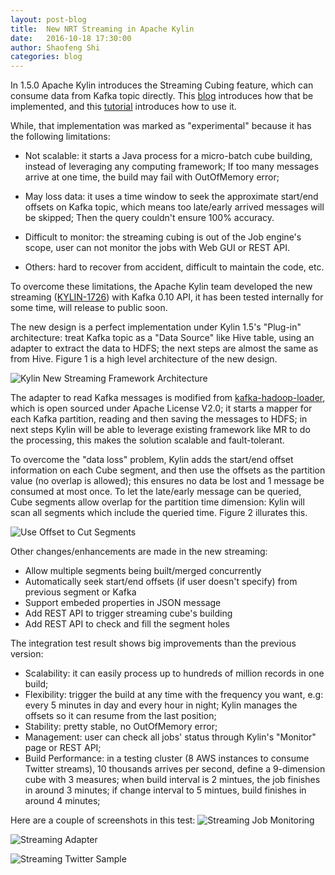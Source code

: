 ```yaml
---
layout: post-blog
title:  New NRT Streaming in Apache Kylin
date:   2016-10-18 17:30:00
author: Shaofeng Shi
categories: blog
---
```


In 1.5.0 Apache Kylin introduces the Streaming Cubing feature, which can consume data from Kafka topic directly. This [blog](/blog/2016/02/03/streaming-cubing/) introduces how that be implemented, and this [tutorial](/docs15/tutorial/cube_streaming.html) introduces how to use it.

While, that implementation was marked as "experimental" because it has the following limitations:

 * Not scalable: it starts a Java process for a micro-batch cube building, instead of leveraging any computing framework; If too many messages arrive at one time, the build may fail with OutOfMemory error;

 * May loss data: it uses a time window to seek the approximate start/end offsets on Kafka topic, which means too late/early arrived messages will be skipped; Then the query couldn't ensure 100% accuracy.

 * Difficult to monitor: the streaming cubing is out of the Job engine's scope, user can not monitor the jobs with Web GUI or REST API. 

 * Others: hard to recover from accident, difficult to maintain the code, etc.

To overcome these limitations, the Apache Kylin team developed the new streaming ([KYLIN-1726](https://issues.apache.org/jira/browse/KYLIN-1726)) with Kafka 0.10 API, it has been tested internally for some time, will release to public soon.

The new design is a perfect implementation under Kylin 1.5's "Plug-in" architecture: treat Kafka topic as a "Data Source" like Hive table, using an adapter to extract the data to HDFS; the next steps are almost the same as from Hive. Figure 1 is a high level architecture of the new design.


![Kylin New Streaming Framework Architecture](/images/blog/new-streaming.png)

The adapter to read Kafka messages is modified from [kafka-hadoop-loader](https://github.com/amient/kafka-hadoop-loader), which is open sourced under Apache License V2.0; it starts a mapper for each Kafka partition, reading and then saving the messages to HDFS; in next steps Kylin will be able to leverage existing framework like MR to do the processing, this makes the solution scalable and fault-tolerant. 

To overcome the "data loss" problem, Kylin adds the start/end offset information on each Cube segment, and then use the offsets as the partition value (no overlap is allowed); this ensures no data be lost and 1 message be consumed at most once. To let the late/early message can be queried, Cube segments allow overlap for the partition time dimension: Kylin will scan all segments which include the queried time. Figure 2 illurates this.

![Use Offset to Cut Segments](/images/blog/offset-as-partition-value.png)

Other changes/enhancements are made in the new streaming:

 * Allow multiple segments being built/merged concurrently
 * Automatically seek start/end offsets (if user doesn't specify) from previous segment or Kafka
 * Support embeded properties in JSON message
 * Add REST API to trigger streaming cube's building
 * Add REST API to check and fill the segment holes

The integration test result shows big improvements than the previous version:

 * Scalability: it can easily process up to hundreds of million records in one build; 
 * Flexibility: trigger the build at any time with the frequency you want, e.g: every 5 minutes in day and every hour in night; Kylin manages the offsets so it can resume from the last position;
 * Stability: pretty stable, no OutOfMemory error;
 * Management: user can check all jobs' status through Kylin's "Monitor" page or REST API; 
 * Build Performance: in a testing cluster (8 AWS instances to consume Twitter streams), 10 thousands arrives per second, define a 9-dimension cube with 3 measures; when build interval is 2 mintues, the job finishes in around 3 minutes; if change interval to 5 mintues, build finishes in around 4 minutes;


Here are a couple of screenshots in this test:
![Streaming Job Monitoring](/images/blog/streaming-monitor.png)

![Streaming Adapter](/images/blog/streaming-adapter.png)

![Streaming Twitter Sample](/images/blog/streaming-twitter.png)
